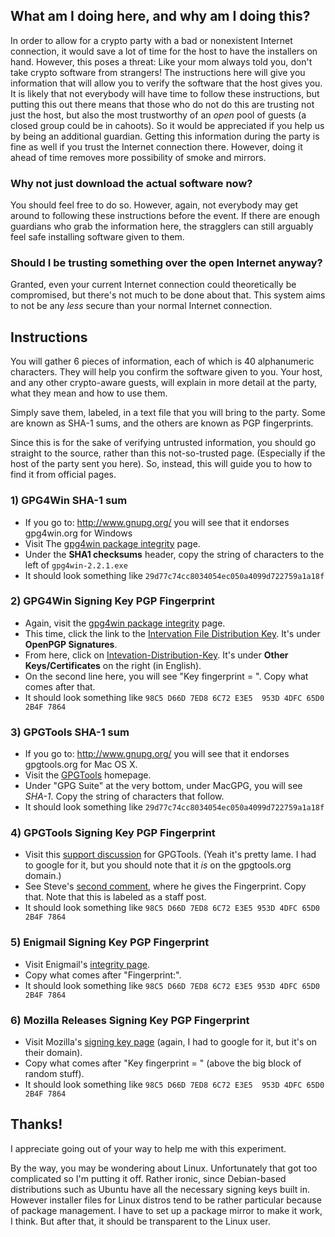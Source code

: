 ## What am I doing here, and why am I doing this?

In order to allow for a crypto party with a bad or nonexistent Internet connection, it would save a lot of time for the host to have the installers on hand. However, this poses a threat: Like your mom always told you, don't take crypto software from strangers! The instructions here will give you information that will allow you to verify the software that the host gives you. It is likely that not everybody will have time to follow these instructions, but putting this out there means that those who do not do this are trusting not just the host, but also the most trustworthy of an *open* pool of guests (a closed group could be in cahoots). So it would be appreciated if you help us by being an additional guardian. Getting this information during the party is fine as well if you trust the Internet connection there. However, doing it ahead of time removes more possibility of smoke and mirrors.

### Why not just download the actual software now?

You should feel free to do so. However, again, not everybody may get around to following these instructions before the event. If there are enough guardians who grab the information here, the stragglers can still arguably feel safe installing software given to them.

### Should I be trusting something over the open Internet anyway?

Granted, even your current Internet connection could theoretically be compromised, but there's not much to be done about that. This system aims to not be any *less* secure than your normal Internet connection.

## Instructions

You will gather 6 pieces of information, each of which is 40 alphanumeric characters. They will help you confirm the software given to you. Your host, and any other crypto-aware guests, will explain in more detail at the party, what they mean and how to use them.

Simply save them, labeled, in a text file that you will bring to the party. Some are known as SHA-1 sums, and the others are known as PGP fingerprints.

Since this is for the sake of verifying untrusted information, you should go straight to the source, rather than this not-so-trusted page. (Especially if the host of the party sent you here). So, instead, this will guide you to how to find it from official pages.

### 1) GPG4Win SHA-1 sum

* If you go to: http://www.gnupg.org/ you will see that it endorses gpg4win.org for Windows
* Visit The [gpg4win package integrity](http://www.gpg4win.org/package-integrity.html) page.
* Under the **SHA1 checksums** header, copy the string of characters to the left of `gpg4win-2.2.1.exe`
* It should look something like `29d77c74cc8034054ec050a4099d722759a1a18f`

### 2) GPG4Win Signing Key PGP Fingerprint

* Again, visit the [gpg4win package integrity](http://www.gpg4win.org/package-integrity.html) page.
* This time, click the link to the [Intervation File Distribution Key](https://ssl.intevation.de/). It's under **OpenPGP Signatures**.
* From here, click on [Intevation-Distribution-Key](https://ssl.intevation.de/Intevation-Distribution-Key.asc). It's under **Other Keys/Certificates** on the right (in English).
* On the second line here, you will see "Key fingerprint = ". Copy what comes after that.
* It should look something like `98C5 D66D 7ED8 6C72 E3E5  953D 4DFC 65D0 2B4F 7864`

### 3) GPGTools SHA-1 sum

* If you go to: http://www.gnupg.org/ you will see that it endorses gpgtools.org for Mac OS X.
* Visit the [GPGTools](https://gpgtools.org/) homepage. 
* Under "GPG Suite" at the very bottom, under MacGPG, you will see *SHA-1*. Copy the string of characters that follow.
* It should look something like `29d77c74cc8034054ec050a4099d722759a1a18f`

### 4) GPGTools Signing Key PGP Fingerprint

* Visit this [support discussion](http://support.gpgtools.org/discussions/everything/13958-need-the-gpgtools-public-key-to-verify-the-sig-file) for GPGTools. (Yeah it's pretty lame. I had to google for it, but you should note that it *is* on the gpgtools.org domain.)
* See Steve's [second comment](http://support.gpgtools.org/discussions/everything/13958-need-the-gpgtools-public-key-to-verify-the-sig-file#comment_30424358), where he gives the Fingerprint. Copy that. Note that this is labeled as a staff post.
* It should look something like `98C5 D66D 7ED8 6C72 E3E5 953D 4DFC 65D0 2B4F 7864`

### 5) Enigmail Signing Key PGP Fingerprint

* Visit Enigmail's [integrity page](https://www.enigmail.net/documentation/signature.php).
* Copy what comes after "Fingerprint:".
* It should look something like `98C5 D66D 7ED8 6C72 E3E5 953D 4DFC 65D0 2B4F 7864`

### 6) Mozilla Releases Signing Key PGP Fingerprint

* Visit Mozilla's [signing key page](http://ftp.mozilla.org/pub/mozilla.org/firefox/releases/25.0/KEY) (again, I had to google for it, but it's on their domain).
* Copy what comes after "Key fingerprint = " (above the big block of random stuff).
* It should look something like `98C5 D66D 7ED8 6C72 E3E5  953D 4DFC 65D0 2B4F 7864`

## Thanks!

I appreciate going out of your way to help me with this experiment.

By the way, you may be wondering about Linux. Unfortunately that got too complicated so I'm putting it off. Rather ironic, since Debian-based distributions such as Ubuntu have all the necessary signing keys built in. However installer files for Linux distros tend to be rather particular because of package management. I have to set up a package mirror to make it work, I think. But after that, it should be transparent to the Linux user.
